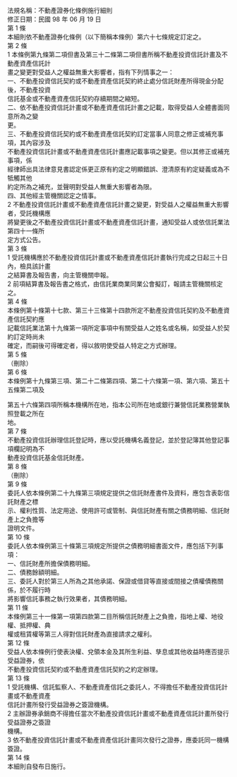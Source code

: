 法規名稱：不動產證券化條例施行細則  
修正日期：民國 98 年 06 月 19 日  
第 1 條  
本細則依不動產證券化條例（以下簡稱本條例）第六十七條規定訂定之。  
第 2 條  
1 本條例第九條第二項但書及第三十二條第二項但書所稱不動產投資信託計畫及不動產資產信託計  
畫之變更對受益人之權益無重大影響者，指有下列情事之一：  
一、不動產投資信託契約或不動產資產信託契約終止處分信託財產所得現金分配後，不動產投資  
信託基金或不動產資產信託契約存續期間之縮短。  
二、依不動產投資信託計畫或不動產資產信託計畫之記載，取得受益人全體書面同意所為之變  
更。  
三、不動產投資信託契約或不動產資產信託契約訂定當事人同意之修正或補充事項，其內容涉及  
不動產投資信託計畫或不動產資產信託計畫應記載事項之變更。但以其修正或補充事項，係  
經律師出具法律意見書認定係更正原有約定之明顯錯誤、澄清原有約定疑義或為不牴觸其他  
約定所為之補充，並聲明對受益人無重大影響者為限。  
四、其他經主管機關認定之情事。  
2 不動產投資信託計畫或不動產資產信託計畫之變更，對受益人之權益無重大影響者，受託機構應  
將變更後之不動產投資信託計畫或不動產資產信託計畫，通知受益人或依信託業法第四十一條所  
定方式公告。  
第 3 條  
1 受託機構應於不動產投資信託計畫或不動產資產信託計畫執行完成之日起三十日內，檢具該計畫  
之結算書及報告書，向主管機關申報。  
2 前項結算書及報告書之格式，由信託業商業同業公會擬訂，報請主管機關核定之。  
第 4 條  
本條例第十條第十七款、第三十三條第十四款所定不動產投資信託契約及不動產資產信託契約應  
記載信託業法第十九條第一項所定事項中有關受益人之姓名或名稱，如受益人於契約訂定時尚未  
確定，而嗣後可得確定者，得以敘明使受益人特定之方式辦理。  
第 5 條  
（刪除）  
第 6 條  
本條例第十九條第三項、第二十二條第四項、第二十六條第一項、第六項、第五十五條第二項及  


第五十六條第四項所稱本機構所在地，指本公司所在地或銀行兼營信託業務營業執照登載之所在  
地。  
第 7 條  
不動產投資信託辦理信託登記時，應以受託機構名義登記，並於登記簿其他登記事項欄記明為不  
動產投資信託基金信託財產。  
第 8 條  
（刪除）  
第 9 條  
委託人依本條例第二十九條第三項規定提供之信託財產書件及資料，應包含表彰信託財產之標  
示、權利性質、法定用途、使用許可或管制、與信託財產有關之債務明細、信託財產上之負擔等  
證明文件。  
第 10 條  
委託人依本條例第三十條第三項規定所提供之債務明細書面文件，應包括下列事項：  
一、信託財產所擔保債務明細。  
二、債務餘額明細。  
三、委託人對於第三人所為之其他承諾、保證或借貸等直接或間接之債權債務關係，於不履行時  
將影響信託事務之執行效果者，其債務明細。  
第 11 條  
本條例第三十一條第一項第四款第二目所稱信託財產上之負擔，指地上權、地役權、抵押權、典  
權或租賃權等第三人得對信託財產為直接請求之權利。  
第 12 條  
受益人依本條例行使表決權、兌領本金及其所生利益、孳息或其他收益時應否提示受益證券，依  
不動產投資信託契約或不動產資產信託契約之約定辦理。  
第 13 條  
1 受託機構、信託監察人、不動產資產信託之委託人，不得擔任不動產投資信託計畫或不動產資產  
信託計畫所發行受益證券之簽證機構。  
2 主辦證券承銷商不得擔任當次不動產投資信託計畫或不動產資產信託計畫所發行受益證券之簽證  
機構。  
3 依不動產投資信託計畫或不動產資產信託計畫同次發行之證券，應委託同一機構簽證。  
第 14 條  
本細則自發布日施行。  



